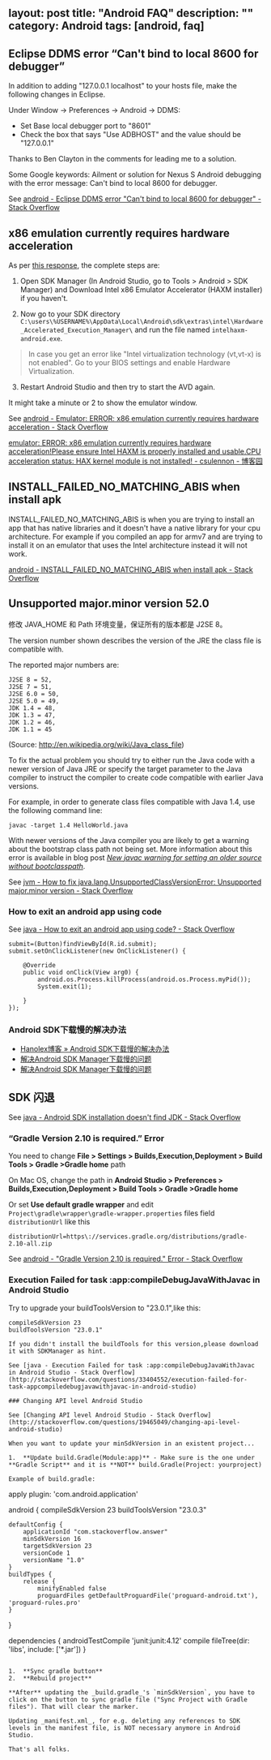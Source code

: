 layout: post
title: "Android FAQ"
description: ""
category: Android
tags: [android, faq]
---

## Eclipse DDMS error “Can't bind to local 8600 for debugger”

In addition to adding "127.0.0.1 localhost" to your hosts file, make the following changes in Eclipse.

Under Window -> Preferences -> Android -> DDMS:

* Set Base local debugger port to "8601"
* Check the box that says "Use ADBHOST" and the value should be "127.0.0.1"

Thanks to Ben Clayton in the comments for leading me to a solution.

Some Google keywords: Ailment or solution for Nexus S Android debugging with the error message: Can't bind to local 8600 for debugger.

<!-- more -->

See [android - Eclipse DDMS error "Can't bind to local 8600 for debugger" - Stack Overflow](http://stackoverflow.com/questions/3318738/eclipse-ddms-error-cant-bind-to-local-8600-for-debugger)

## x86 emulation currently requires hardware acceleration

As per [this response](http://stackoverflow.com/a/27997670/1515058), the complete steps are:

1) Open SDK Manager (In Android Studio, go to Tools > Android > SDK Manager) and Download Intel x86 Emulator Accelerator (HAXM installer) if you haven't.

2) Now go to your SDK directory `C:\users\%USERNAME%\AppData\Local\Android\sdk\extras\intel\Hardware_Accelerated_Execution_Manager\` and run the file named `intelhaxm-android.exe`.

> In case you get an error like "Intel virtualization technology (vt,vt-x) is not enabled". Go to your BIOS settings and enable Hardware Virtualization.

3) Restart Android Studio and then try to start the AVD again.

It might take a minute or 2 to show the emulator window.

See [android - Emulator: ERROR: x86 emulation currently requires hardware acceleration - Stack Overflow](http://stackoverflow.com/questions/29136173/emulator-error-x86-emulation-currently-requires-hardware-acceleration)

[emulator: ERROR: x86 emulation currently requires hardware acceleration!Please ensure Intel HAXM is properly installed and usable.CPU acceleration status: HAX kernel module is not installed! - csulennon - 博客园](http://www.cnblogs.com/csulennon/p/4178404.html)

## INSTALL_FAILED_NO_MATCHING_ABIS when install apk

INSTALL_FAILED_NO_MATCHING_ABIS is when you are trying to install an app that has native libraries and it doesn't have a native library for your cpu architecture. For example if you compiled an app for armv7 and are trying to install it on an emulator that uses the Intel architecture instead it will not work.

[android - INSTALL_FAILED_NO_MATCHING_ABIS when install apk - Stack Overflow](http://stackoverflow.com/questions/24572052/install-failed-no-matching-abis-when-install-apk)

## Unsupported major.minor version 52.0

修改 JAVA_HOME 和 Path 环境变量，保证所有的版本都是 J2SE 8。

The version number shown describes the version of the JRE the class file is compatible with.

The reported major numbers are:

```
J2SE 8 = 52,
J2SE 7 = 51,
J2SE 6.0 = 50,
J2SE 5.0 = 49,
JDK 1.4 = 48,
JDK 1.3 = 47,
JDK 1.2 = 46,
JDK 1.1 = 45
```

(Source: http://en.wikipedia.org/wiki/Java_class_file)

To fix the actual problem you should try to either run the Java code with a newer version of Java JRE or specify the target parameter to the Java compiler to instruct the compiler to create code compatible with earlier Java versions.

For example, in order to generate class files compatible with Java 1.4, use the following command line:

```
javac -target 1.4 HelloWorld.java
```

With newer versions of the Java compiler you are likely to get a warning about the bootstrap class path not being set. More information about this error is available in blog post _[New javac warning for setting an older source without bootclasspath](https://blogs.oracle.com/darcy/entry/bootclasspath_older_source)_.

See [jvm - How to fix java.lang.UnsupportedClassVersionError: Unsupported major.minor version - Stack Overflow](http://stackoverflow.com/questions/10382929/how-to-fix-java-lang-unsupportedclassversionerror-unsupported-major-minor-versi)
### How to exit an android app using code

See [java - How to exit an android app using code? - Stack Overflow](http://stackoverflow.com/questions/17719634/how-to-exit-an-android-app-using-code)

```
submit=(Button)findViewById(R.id.submit);
submit.setOnClickListener(new OnClickListener() {

    @Override
    public void onClick(View arg0) {
		android.os.Process.killProcess(android.os.Process.myPid());
        System.exit(1);

    }
});
```

### Android SDK下载慢的解决办法

- [Hanolex博客 » Android SDK下载慢的解决办法](http://hanolex.org/archives/300.html)
- [解决Android SDK Manager下载慢的问题](http://www.opensoce.com/3035.html)
- [解决Android SDK Manager下载慢的问题](http://www.opensoce.com/2011/09/Jie_Jue_Android_SDK_Manager_Xia_Zai_Man_De_Wen_Ti/)

## SDK 闪退

See [java - Android SDK installation doesn't find JDK - Stack Overflow](http://stackoverflow.com/questions/4382178/android-sdk-installation-doesnt-find-jdk?page=1&tab=votes#tab-top)

### “Gradle Version 2.10 is required.” Error

You need to change **File > Settings > Builds,Execution,Deployment > Build Tools > Gradle >Gradle home** path

On Mac OS, change the path in **Android Studio > Preferences > Builds,Execution,Deployment > Build Tools > Gradle >Gradle home**

Or set **Use default gradle wrapper** and edit `Project\gradle\wrapper\gradle-wrapper.properties` files field `distributionUrl`  like this

```
distributionUrl=https\://services.gradle.org/distributions/gradle-2.10-all.zip
```

See [android - "Gradle Version 2.10 is required." Error - Stack Overflow](http://stackoverflow.com/questions/34814368/gradle-version-2-10-is-required-error)

### Execution Failed for task :app:compileDebugJavaWithJavac in Android Studio

Try to upgrade your buildToolsVersion to "23.0.1",like this:

```
compileSdkVersion 23
buildToolsVersion "23.0.1"

If you didn't install the buildTools for this version,please download it with SDKManager as hint.

See [java - Execution Failed for task :app:compileDebugJavaWithJavac in Android Studio - Stack Overflow](http://stackoverflow.com/questions/33404552/execution-failed-for-task-appcompiledebugjavawithjavac-in-android-studio)

### Changing API level Android Studio

See [Changing API level Android Studio - Stack Overflow](http://stackoverflow.com/questions/19465049/changing-api-level-android-studio)

When you want to update your minSdkVersion in an existent project...

1.  **Update build.Gradle(Module:app)** - Make sure is the one under **Gradle Script** and it is **NOT** build.Gradle(Project: yourproject)

Example of build.gradle:

```
apply plugin: 'com.android.application'

android {
    compileSdkVersion 23
    buildToolsVersion "23.0.3"

    defaultConfig {
        applicationId "com.stackoverflow.answer"
        minSdkVersion 16
        targetSdkVersion 23
        versionCode 1
        versionName "1.0"
    }
    buildTypes {
        release {
            minifyEnabled false
            proguardFiles getDefaultProguardFile('proguard-android.txt'), 'proguard-rules.pro'
    }
}

dependencies {
    androidTestCompile 'junit:junit:4.12'
    compile fileTree(dir: 'libs', include: ['*.jar'])
}
```

1.  **Sync gradle button**
2.  **Rebuild project**

**After** updating the _build.gradle_'s `minSdkVersion`, you have to click on the button to sync gradle file ("Sync Project with Gradle files"). That will clear the marker.

Updating _manifest.xml_, for e.g. deleting any references to SDK levels in the manifest file, is NOT necessary anymore in Android Studio.

That's all folks.
